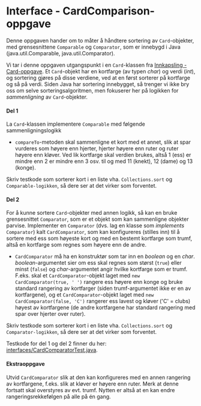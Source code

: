# Interface - CardComparison-oppgave
Denne oppgaven hander om to måter å håndtere sortering av `Card`-objekter, med grensesnittene `Comparable` og `Comparator`, som er innebygd i Java
(java.util.Comparable, java.util.Comparator).

Vi tar i denne oppgaven utgangspunkt i en `Card`-klassen fra [Innkapsling - Card-oppgave](../oving3/Card.md).
Et `Card`-objekt har en kortfarge (av typen *char*) og verdi (*int*), og sortering gjøres på disse verdiene, ved at en først sorterer på
kortfarge og så på verdi. Siden Java har sortering innebygget, så trenger vi ikke bry oss om selve sorteringsalgoritmen,
men fokuserer her på logikken for *sammenligning* av `Card`-objekter.

#### Del 1
La `Card`-klassen implementere `Comparable` med følgende sammenligningslogikk

*  `compareTo`-metoden skal sammenligne et kort med et annet, slik at spar vurderes som høyere enn hjerter, hjerter høyere enn ruter
og ruter høyere enn kløver. Ved lik kortfarge skal verdien brukes, altså 1 (ess) er mindre enn 2 er mindre enn 3 osv. til og med 11 (knekt),
12 (dame) og 13 (konge).

Skriv testkode som sorterer kort i en liste vha. `Collections.sort` og `Comparable-logikken`, så dere ser at det virker som forventet.

#### Del 2
For å kunne sortere `Card`-objekter med annen logikk, så kan en bruke grensesnittet `Comparator`, som er et objekt som kan sammenligne
objekter parvise. Implementer en `Comparator` (dvs. lag en klasse som *implements* `Comparator`) kalt `CardComparator`, som kan
konfigureres (stilles inn) til å sortere med ess som høyeste kort og med en bestemt kortfarge som trumf, altså en kortfarge som regnes
som høyere enn de andre.

*  `CardComparator` må ha en konstruktør som tar inn en *boolean* og en *char*. *boolean*-argumentet sier om ess skal regnes som størst (`true`)
eller minst (`false`) og *char*-argumentet angir hvilke kortfarge som er trumf. F.eks. skal et `CardComparator`-objekt laget med
`new CardComparator(true, ' ')` rangere ess høyere enn konge og bruke standard rangering av kortfarger
(siden trumf-argumentet ikke er en av kortfargene), og et `CardComparator`-objekt laget med `new CardComparator(false, 'C')`
rangerer ess lavest og kløver ('C' = clubs) høyest av kortfargene (de andre kortfargene har standard rangering med spar over
hjerter over ruter).

Skriv testkode som sorterer kort i en liste vha. `Collections.sort` og `Comparator-logikken`, så dere ser at det virker som forventet.

Testkode for del 1 og del 2 finner du her: [interfaces/CardComparatorTest.java](../../src/test/java/interfaces/CardComparatorTest.java).

#### Ekstraoppgave
Utvid `CardComparator` slik at den kan konfigureres med en annen rangering av kortfargene, f.eks. slik at kløver er høyere enn ruter.
Merk at denne fortsatt skal overstyres av evt. trumf. Nytten er altså at en kan endre rangeringsrekkefølgen på alle på én gang.

